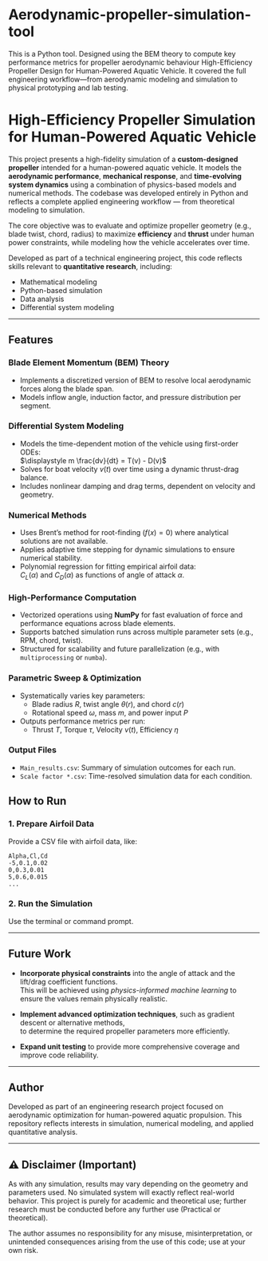 # Aerodynamic-propeller-simulation-tool
This is a Python tool. Designed using the BEM theory to compute key performance metrics for propeller aerodynamic behaviour
High-Efficiency Propeller Design for Human-Powered Aquatic Vehicle. It covered the full engineering workflow—from aerodynamic modeling and simulation to physical prototyping and lab testing. 

#  High-Efficiency Propeller Simulation for Human-Powered Aquatic Vehicle
This project presents a high-fidelity simulation of a **custom-designed propeller** intended for a human-powered aquatic vehicle. It models the **aerodynamic performance**, **mechanical response**, and **time-evolving system dynamics** using a combination of physics-based models and numerical methods. The codebase was developed entirely in Python and reflects a complete applied engineering workflow — from theoretical modeling to simulation.

The core objective was to evaluate and optimize propeller geometry (e.g., blade twist, chord, radius) to maximize **efficiency** and **thrust** under human power constraints, while modeling how the vehicle accelerates over time.


Developed as part of a technical engineering project, this code reflects skills relevant to **quantitative research**, including:
- Mathematical modeling
- Python-based simulation
- Data analysis
- Differential system modeling

---

## Features

###  Blade Element Momentum (BEM) Theory
- Implements a discretized version of BEM to resolve local aerodynamic forces along the blade span.
- Models inflow angle, induction factor, and pressure distribution per segment.

### Differential System Modeling
- Models the time-dependent motion of the vehicle using first-order ODEs:  
  $\displaystyle m \frac{dv}{dt} = T(v) - D(v)$
- Solves for boat velocity $v(t)$ over time using a dynamic thrust-drag balance.
- Includes nonlinear damping and drag terms, dependent on velocity and geometry.

### Numerical Methods
- Uses Brent’s method for root-finding ($f(x) = 0$) where analytical solutions are not available.
- Applies adaptive time stepping for dynamic simulations to ensure numerical stability.
- Polynomial regression for fitting empirical airfoil data:  
  $C_L(\alpha)$ and $C_D(\alpha)$ as functions of angle of attack $\alpha$.

### High-Performance Computation
- Vectorized operations using **NumPy** for fast evaluation of force and performance equations across blade elements.
- Supports batched simulation runs across multiple parameter sets (e.g., RPM, chord, twist).
- Structured for scalability and future parallelization (e.g., with `multiprocessing` or `numba`).

### Parametric Sweep & Optimization
- Systematically varies key parameters:
  - Blade radius $R$, twist angle $\theta(r)$, and chord $c(r)$
  - Rotational speed $\omega$, mass $m$, and power input $P$
- Outputs performance metrics per run:
  - Thrust $T$, Torque $\tau$, Velocity $v(t)$, Efficiency $\eta$

### Output Files
- `Main_results.csv`: Summary of simulation outcomes for each run.
- `Scale factor *.csv`: Time-resolved simulation data for each condition.

##  How to Run

### 1. Prepare Airfoil Data
Provide a CSV file with airfoil data, like:

```csv
Alpha,Cl,Cd
-5,0.1,0.02
0,0.3,0.01
5,0.6,0.015
...
```

### 2. Run the Simulation 
Use the terminal or command prompt. 



---
## Future Work

- **Incorporate physical constraints** into the angle of attack and the lift/drag coefficient functions.  
  This will be achieved using *physics-informed machine learning* to ensure the values remain physically realistic.  

- **Implement advanced optimization techniques**, such as gradient descent or alternative methods,  
  to determine the required propeller parameters more efficiently.  

- **Expand unit testing** to provide more comprehensive coverage and improve code reliability.  
---
## Author
Developed as part of an engineering research project focused on aerodynamic optimization for human-powered aquatic propulsion. This repository reflects interests in simulation, numerical modeling, and applied quantitative analysis. 

---
## **⚠️ Disclaimer (Important)**

As with any simulation, results may vary depending on the geometry and parameters used. No simulated system will exactly reflect real-world behavior. This project is purely for academic and theoretical use; further research must be conducted before any further use (Practical or theoretical). 

The author assumes no responsibility for any misuse, misinterpretation, or unintended consequences arising from the use of this code; use at your own risk.
